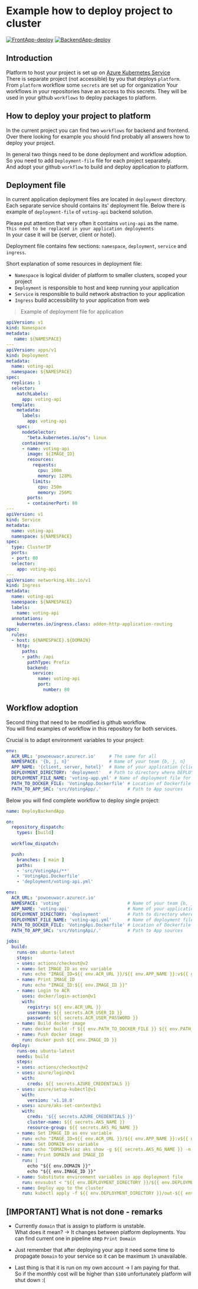 # Example how to deploy project to cluster

[![FrontApp-deploy](https://github.com/pw-software-engineering/voting/workflows/DeployFrontApp/badge.svg?branch=main)](https://github.com/pw-software-engineering/voting/actions/workflows/voting-app-deployment.yml?query=workflow%3ADeployFrontApp)
[![BackendApp-deploy](https://github.com/pw-software-engineering/voting/workflows/DeployBackendApp/badge.svg?branch=main)](https://github.com/pw-software-engineering/voting/actions/workflows/voting-api-deployment.yml?query=workflow%3ADeployBackendApp)

## Introduction

Platform to host your project is set up on [Azure Kubernetes Service](https://azure.microsoft.com/en-us/services/kubernetes-service/)  
There is separate project (not accessible) by you that deploys `platform`.  
From `platform` workflow some `secrets` are set up for organization
Your workflows in your repositories have an access to this secrets. They will be used in your github `workflows` to deploy packages to platform.

## How to deploy your project to platform

In the current project you can find two `workflows` for backend and frontend.  
Over there looking for example you should find probably all answers how to deploy your project.

In general two things need to be done deployment and workflow adoption.  
So you need to add `Deployment-file` file for each project separately.  
And adopt your github `workflow` to build and deploy application to platform.

## Deployment file

In current application deployment files are located in `deployment` directory.
Each separate service should contains its' deployment file.
Below there is example of `deployment-file` of `voting-api` backend solution.

Please put attention that very often it contains `voting-api` as the name.  
`This need to be replaced in your application deployments`  
In your case it will be {server, client or hotel}.

Deployment file contains few sections: `namespace`, `deployment`, `service` and `ingress`.  

Short explanation of some resources in deployment file:

- `Namespace` is logical divider of platform to smaller clusters, scoped your project  
- `Deployment` is responsible to host and keep running your application  
- `Service` is responsible to build network abstraction to your application  
- `Ingress` build accessibility to your application from web  

> Example of deployment file for application
```yml
apiVersion: v1
kind: Namespace
metadata:
   name: ${NAMESPACE}
---
apiVersion: apps/v1
kind: Deployment
metadata:
  name: voting-api
  namespace: ${NAMESPACE}
spec:
  replicas: 1
  selector:
    matchLabels:
      app: voting-api
  template:
    metadata:
      labels:
        app: voting-api
    spec:
      nodeSelector:
        "beta.kubernetes.io/os": linux
      containers:
      - name: voting-api
        image: ${IMAGE_ID}
        resources:
          requests:
            cpu: 100m
            memory: 128Mi
          limits:
            cpu: 250m
            memory: 256Mi
        ports:
        - containerPort: 80
---
apiVersion: v1
kind: Service
metadata:
  name: voting-api
  namespace: ${NAMESPACE}
spec:
  type: ClusterIP
  ports:
  - port: 80
  selector:
    app: voting-api
---
apiVersion: networking.k8s.io/v1
kind: Ingress
metadata:
  name: voting-api
  namespace: ${NAMESPACE}
  labels:
    name: voting-api
  annotations:
    kubernetes.io/ingress.class: addon-http-application-routing
spec:
  rules:
  - host: ${NAMESPACE}.${DOMAIN}
    http:
      paths:
      - path: /api
        pathType: Prefix
        backend:
          service: 
            name: voting-api
            port: 
              number: 80
```

## Workflow adoption

Second thing that need to be modified is github workflow.  
You will find examples of workflow in this repository for both services.

Crucial is to adapt environment variables to your project:
```yml
env:
  ACR_URL: 'powoeuwacr.azurecr.io'     # The same for all
  NAMESPACE: '{b, j, n}'               # Name of your team {b, j, n}
  APP_NAME: '{client, server, hotel}'  # Name of your application {client, server, hotel}
  DEPLOYMENT_DIRECTORY: 'deployment'   # Path to directory where DEPLOYMENT_FILE_NAME is located
  DEPLOYMENT_FILE_NAME: 'voting-app.yml' # Name of deployment file for application in deployment DEPLOYMENT_DIRECTORY location
  PATH_TO_DOCKER_FILE: 'VotingApp.Dockerfile' # Location of Dockerfile for app
  PATH_TO_APP_SRC: 'src/VotingApp/.'          # Path to App sources
```

Below you will find complete workflow to deploy single project:

```yml
name: DeployBackendApp

on:
  repository_dispatch:
    types: [build]
  
  workflow_dispatch:

  push:
    branches: [ main ]
    paths:
    - 'src/VotingApi/**'
    - 'VotingApi.Dockerfile'
    - 'deployment/voting-api.yml'

env:
  ACR_URL: 'powoeuwacr.azurecr.io'
  NAMESPACE: 'voting'                         # Name of your team {b, j, n}
  APP_NAME: 'voting-api'                      # Name of your application {client, server, hotel}
  DEPLOYMENT_DIRECTORY: 'deployment'          # Path to directory where DEPLOYMENT_FILE_NAME is located
  DEPLOYMENT_FILE_NAME: 'voting-api.yml'      # Name of deployment file for application in deployment location
  PATH_TO_DOCKER_FILE: 'VotingApi.Dockerfile' # Location of Dockerfile for app
  PATH_TO_APP_SRC: 'src/VotingApi/.'          # Path to App sources

jobs:
  build:
    runs-on: ubuntu-latest
    steps:
    - uses: actions/checkout@v2
    - name: Set IMAGE_ID as env variable
      run: echo "IMAGE_ID=${{ env.ACR_URL }}/${{ env.APP_NAME }}:v${{ github.run_number }}" >> $GITHUB_ENV
    - name: Print IMAGE_ID
      run: echo "IMAGE_ID:${{ env.IMAGE_ID }}"
    - name: Login to ACR
      uses: docker/login-action@v1
      with:
        registry: ${{ env.ACR_URL }}
        username: ${{ secrets.ACR_USER_ID }}
        password: ${{ secrets.ACR_USER_PASSWORD }}
    - name: Build docker image
      run: docker build -f ${{ env.PATH_TO_DOCKER_FILE }} ${{ env.PATH_TO_APP_SRC }} -t ${{ env.IMAGE_ID }}
    - name: Push docker image
      run: docker push ${{ env.IMAGE_ID }}
  deploy:
    runs-on: ubuntu-latest
    needs: build
    steps:
    - uses: actions/checkout@v2
    - uses: azure/login@v1
      with:
        creds: ${{ secrets.AZURE_CREDENTIALS }}
    - uses: azure/setup-kubectl@v1
      with:
        version: 'v1.18.8'
    - uses: azure/aks-set-context@v1
      with:
        creds: '${{ secrets.AZURE_CREDENTIALS }}'
        cluster-name: ${{ secrets.AKS_NAME }}
        resource-group: ${{ secrets.AKS_RG_NAME }}
    - name: Set IMAGE_ID as env variable
      run: echo "IMAGE_ID=${{ env.ACR_URL }}/${{ env.APP_NAME }}:v${{ github.run_number }}" >> $GITHUB_ENV
    - name: Set DOMAIN env variable
      run: echo "DOMAIN=$(az aks show -g ${{ secrets.AKS_RG_NAME }} -n ${{ secrets.AKS_NAME }} --query addonProfiles.httpApplicationRouting.config.HTTPApplicationRoutingZoneName -o tsv)" >> $GITHUB_ENV
    - name: Print DOMAIN and IMAGE_ID
      run: |
        echo "${{ env.DOMAIN }}"
        echo "${{ env.IMAGE_ID }}"
    - name: Substitute environment variables in app deployment file
      run: envsubst < "${{ env.DEPLOYMENT_DIRECTORY }}/${{ env.DEPLOYMENT_FILE_NAME }}" > "${{ env.DEPLOYMENT_DIRECTORY }}/out-${{ env.DEPLOYMENT_FILE_NAME }}"
    - name: Deploy app to the cluster
      run: kubectl apply -f ${{ env.DEPLOYMENT_DIRECTORY }}/out-${{ env.DEPLOYMENT_FILE_NAME }} --wait
```

## [IMPORTANT] What is not done - remarks

- Currently `domain` that is assign to platform is unstable.  
What does it mean? -> It changes between platform deployments.
You can find current one in pipeline step `Print Domain`

- Just remember that after deploying your app it need some time to propagate `Domain` to your service so it can be maximum `1h` unavailable.

- Last thing is that it is run on my own account -> I am paying for that.  
So if the monthly cost will be higher than `$100` unfortunately platform will shut down :(